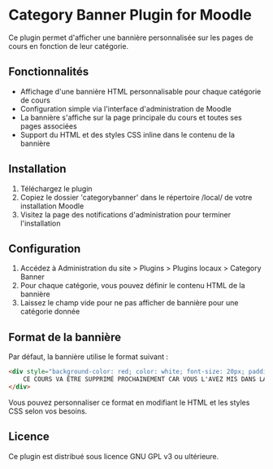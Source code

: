 # Category Banner Plugin for Moodle

Ce plugin permet d'afficher une bannière personnalisée sur les pages de cours en fonction de leur catégorie.

## Fonctionnalités

- Affichage d'une bannière HTML personnalisable pour chaque catégorie de cours
- Configuration simple via l'interface d'administration de Moodle
- La bannière s'affiche sur la page principale du cours et toutes ses pages associées
- Support du HTML et des styles CSS inline dans le contenu de la bannière

## Installation

1. Téléchargez le plugin
2. Copiez le dossier 'categorybanner' dans le répertoire /local/ de votre installation Moodle
3. Visitez la page des notifications d'administration pour terminer l'installation

## Configuration

1. Accédez à Administration du site > Plugins > Plugins locaux > Category Banner
2. Pour chaque catégorie, vous pouvez définir le contenu HTML de la bannière
3. Laissez le champ vide pour ne pas afficher de bannière pour une catégorie donnée

## Format de la bannière

Par défaut, la bannière utilise le format suivant :

```html
<div style="background-color: red; color: white; font-size: 20px; padding: 10px; text-align: center;">
    CE COURS VA ÊTRE SUPPRIMÉ PROCHAINEMENT CAR VOUS L'AVEZ MIS DANS LA CATEGORIE POUBELLE
</div>
```

Vous pouvez personnaliser ce format en modifiant le HTML et les styles CSS selon vos besoins.

## Licence

Ce plugin est distribué sous licence GNU GPL v3 ou ultérieure.
